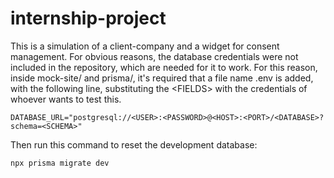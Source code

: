 # internship-project

This is a simulation of a client-company and a widget for consent management. For obvious reasons, the database credentials were not included in the repository, which are needed for it to work.
For this reason, inside mock-site/ and prisma/, it's required that a file name .env is added, with the following line, substituting the \<FIELDS\> with the credentials of whoever wants to test this.
  
	DATABASE_URL="postgresql://<USER>:<PASSWORD>@<HOST>:<PORT>/<DATABASE>?schema=<SCHEMA>"

Then run this command to reset the development database:

	npx prisma migrate dev
